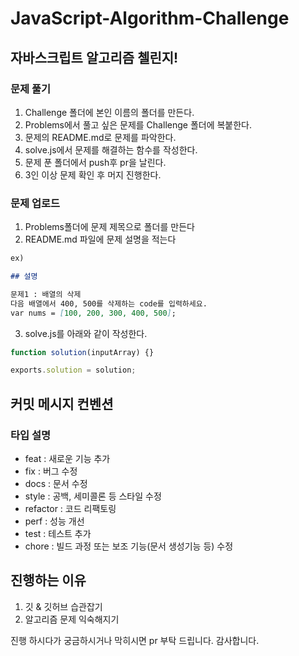 # JavaScript-Algorithm-Challenge

## 자바스크립트 알고리즘 첼린지!

### 문제 풀기

1. Challenge 폴더에 본인 이름의 폴더를 만든다.
2. Problems에서 풀고 싶은 문제를 Challenge 폴더에 복붙한다.
3. 문제의 README.md로 문제를 파악한다.
4. solve.js에서 문제를 해결하는 함수를 작성한다.
5. 문제 푼 폴더에서 push후 pr을 날린다.
6. 3인 이상 문제 확인 후 머지 진행한다.

### 문제 업로드

1. Problems폴더에 문제 제목으로 폴더를 만든다
2. README.md 파일에 문제 설명을 적는다

```md
ex)

## 설명

문제1 : 배열의 삭제
다음 배열에서 400, 500를 삭제하는 code를 입력하세요.
var nums = [100, 200, 300, 400, 500];
```

3. solve.js를 아래와 같이 작성한다.

```js
function solution(inputArray) {}

exports.solution = solution;
```

## 커밋 메시지 컨벤션

### 타입	설명
* feat : 새로운 기능 추가
* fix : 버그 수정
* docs : 문서 수정
* style : 공백, 세미콜론 등 스타일 수정
* refactor : 코드 리팩토링
* perf : 성능 개선
* test : 테스트 추가
* chore : 빌드 과정 또는 보조 기능(문서 생성기능 등) 수정

## 진행하는 이유
1. 깃 & 깃허브 습관잡기
2. 알고리즘 문제 익숙해지기

진행 하시다가 궁금하시거나 막히시면 pr 부탁 드립니다. 감사합니다.
